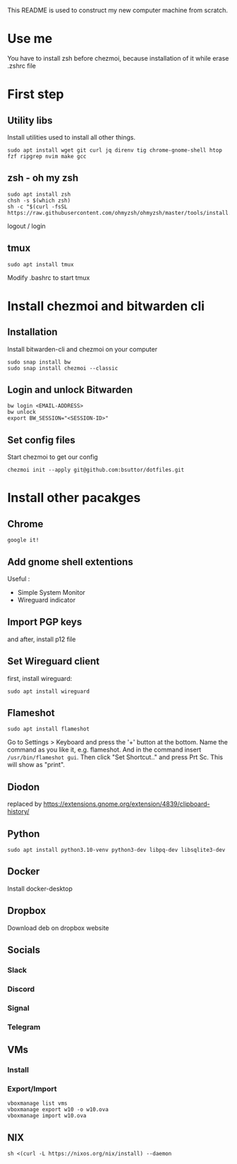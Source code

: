This README is used to construct my new computer machine from scratch.

# Use me

You have to install zsh before chezmoi, because installation of it while erase .zshrc file


# First step

## Utility libs

Install utilities used to install all other things.

    sudo apt install wget git curl jq direnv tig chrome-gnome-shell htop fzf ripgrep nvim make gcc

## zsh - oh my zsh

    sudo apt install zsh
    chsh -s $(which zsh)
    sh -c "$(curl -fsSL https://raw.githubusercontent.com/ohmyzsh/ohmyzsh/master/tools/install.sh)"

logout / login

## tmux

    sudo apt install tmux

Modify .bashrc to start tmux

# Install chezmoi and bitwarden cli

## Installation

Install bitwarden-cli and chezmoi on your computer

    sudo snap install bw
    sudo snap install chezmoi --classic


## Login and unlock Bitwarden

    bw login <EMAIL-ADDRESS>
    bw unlock
    export BW_SESSION="<SESSION-ID>"

## Set config files

Start chezmoi to get our config

    chezmoi init --apply git@github.com:bsuttor/dotfiles.git


# Install other pacakges

## Chrome

    google it!

## Add gnome shell extentions

Useful :
* Simple System Monitor
* Wireguard indicator

## Import PGP keys

and after, install p12 file

## Set Wireguard client

first, install wireguard:

    sudo apt install wireguard

## Flameshot

    sudo apt install flameshot


Go to Settings > Keyboard and press the '+' button at the bottom.
Name the command as you like it, e.g. flameshot. And in the command insert `/usr/bin/flameshot gui`.
Then click "Set Shortcut.." and press Prt Sc. This will show as "print".


## Diodon

replaced by https://extensions.gnome.org/extension/4839/clipboard-history/


## Python

    sudo apt install python3.10-venv python3-dev libpq-dev libsqlite3-dev

## Docker
Install docker-desktop

## Dropbox

Download deb on dropbox website

## Socials
### Slack
### Discord
### Signal
### Telegram

## VMs

### Install

### Export/Import

    vboxmanage list vms
    vboxmanage export w10 -o w10.ova
    vboxmanage import w10.ova


## NIX

    sh <(curl -L https://nixos.org/nix/install) --daemon

## 
